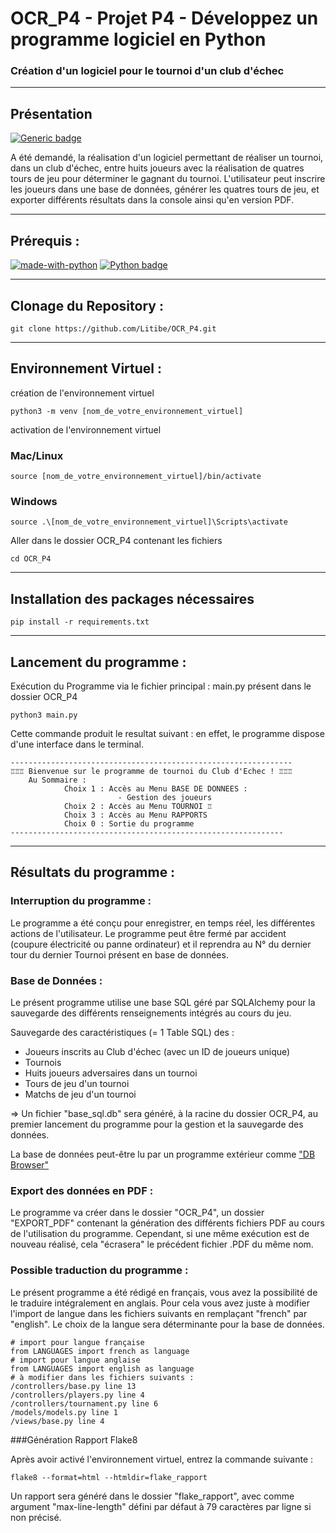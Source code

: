 # OCR_P4 - Projet P4 - Développez un programme logiciel en Python
### Création d'un logiciel pour le tournoi d'un club d'échec
***
## Présentation
[![Generic badge](https://img.shields.io/badge/Statut-Stable-<COLOR>.svg)](
https://shields.io/)

A été demandé, la réalisation d'un logiciel permettant de réaliser un tournoi,
dans un club d'échec, entre huits joueurs avec la réalisation de quatres tours
de jeu pour déterminer le gagnant du tournoi.
L'utilisateur peut inscrire les joueurs dans une base de données, générer les
quatres tours de jeu, et exporter différents résultats dans la console ainsi
qu'en version PDF.
***
## Prérequis : 
[![made-with-python](
https://img.shields.io/badge/Made%20with-Python-1f425f.svg)](
https://www.python.org/)
[![Python badge](https://img.shields.io/badge/Python->=3.9-blue.svg)](
https://www.python.org/)
***
## Clonage du Repository :
````shell
git clone https://github.com/Litibe/OCR_P4.git
````
***
## Environnement Virtuel :
création de l'environnement virtuel
```shell
python3 -m venv [nom_de_votre_environnement_virtuel] 
```
activation de l'environnement virtuel
### Mac/Linux
````shell
source [nom_de_votre_environnement_virtuel]/bin/activate
````
### Windows
````shell
source .\[nom_de_votre_environnement_virtuel]\Scripts\activate
````

Aller dans le dossier OCR_P4 contenant les fichiers
```shell
cd OCR_P4 
```
***
## Installation des packages nécessaires
````shell
pip install -r requirements.txt 
````
***
## Lancement du programme : 
Exécution du Programme via le fichier principal : main.py présent dans le 
dossier OCR_P4
````shell
python3 main.py 
````
Cette commande produit le resultat suivant : 
en effet, le programme dispose d'une interface dans le terminal. 

```shell
---------------------------------------------------------------
♖♖♖ Bienvenue sur le programme de tournoi du Club d'Echec ! ♖♖♖ 
    Au Sommaire : 
            Choix 1 : Accès au Menu BASE DE DONNEES :
                        - Gestion des joueurs
            Choix 2 : Accès au Menu TOURNOI ♖
            Choix 3 : Accès au Menu RAPPORTS
            Choix 0 : Sortie du programme
-------------------------------------------------------------
```
***
## Résultats du programme : 
### Interruption du programme : 
Le programme a été conçu pour enregistrer, en temps réel, les différentes 
actions de l'utilisateur. Le programme peut être fermé par accident
(coupure électricité ou panne ordinateur) et il reprendra au N° du dernier tour
du dernier Tournoi présent en base de données.

### Base de Données : 
Le présent programme utilise une base SQL géré par SQLAlchemy pour la 
sauvegarde des différents renseignements intégrés au cours du jeu.

Sauvegarde des caractéristiques (= 1 Table SQL) des :
- Joueurs inscrits au Club d'échec (avec un ID de joueurs unique)
- Tournois
- Huits joueurs adversaires dans un tournoi 
- Tours de jeu d'un tournoi
- Matchs de jeu d'un tournoi

=> Un fichier "base_sql.db" sera généré, à la racine du dossier OCR_P4, 
au premier lancement du programme pour la gestion et la sauvegarde des données.

La base de données peut-être lu par un programme extérieur comme 
["DB Browser"](https://sqlitebrowser.org)

### Export des données en PDF :
Le programme va créer dans le dossier "OCR_P4", 
un dossier "EXPORT_PDF" contenant la génération des différents fichiers PDF 
au cours de l'utilisation du programme. Cependant, si une même exécution est
de nouveau réalisé, cela "écrasera" le précédent fichier .PDF du même nom.


### Possible traduction du programme : 
Le présent programme a été rédigé en français, vous avez la possibilité de le
traduire intégralement en anglais.
Pour cela vous avez juste à modifier l'import de langue dans les fichiers
suivants en remplaçant "french" par "english".
Le choix de la langue sera déterminante pour la base de données.

```shell
# import pour langue française
from LANGUAGES import french as language
# import pour langue anglaise
from LANGUAGES import english as language
# à modifier dans les fichiers suivants :
/controllers/base.py line 13
/controllers/players.py line 4
/controllers/tournament.py line 6
/models/models.py line 1
/views/base.py line 4
```

 ###Génération Rapport Flake8

Après avoir activé l'environnement virtuel, entrez la commande suivante :
```shell
flake8 --format=html --htmldir=flake_rapport
```
Un rapport sera généré dans le dossier "flake_rapport", avec comme argument 
"max-line-length" défini par défaut à 79 caractères par ligne si non précisé.